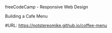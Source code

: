 freeCodeCamp - Responsive Web Design

Building a Cafe Menu

#URL: https://notstereomike.github.io/coffee-menu
